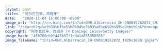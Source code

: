 ```yaml
---
layout: post
title:  "阿尔瓦拉辛，西班牙"
date:   "2020-11-04 16:00:00 +0800"
image_url: "http://cn.bing.com/th?id=OHR.Albarracin_ZH-CN0019262872_1920x1080.jpg&rf=LaDigue_1920x1080.jpg&pid=hp"
link: "/search?q=%e9%98%bf%e5%b0%94%e7%93%a6%e6%8b%89%e8%be%9b&form=hpcapt&mkt=zh-cn"
copyright: "阿尔瓦拉辛，西班牙 (© Domingo Leiva/Getty Images)"
image_hash: "456760eb9f445b37f1eda1a835350985"
image_filename: "th?id=OHR.Albarracin_ZH-CN0019262872_1920x1080.jpg&rf=LaDigue_1920x1080.jpg&pid=hp"
---
```

